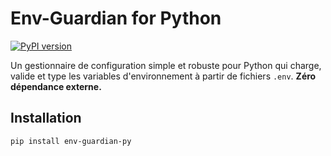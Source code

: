 # Env-Guardian for Python

[![PyPI version](https://badge.fury.io/py/env-guardian-py.svg)](https://badge.fury.io/py/env-guardian-py)

Un gestionnaire de configuration simple et robuste pour Python qui charge, valide et type les variables d'environnement à partir de fichiers `.env`. **Zéro dépendance externe.**

## Installation
```bash
pip install env-guardian-py
